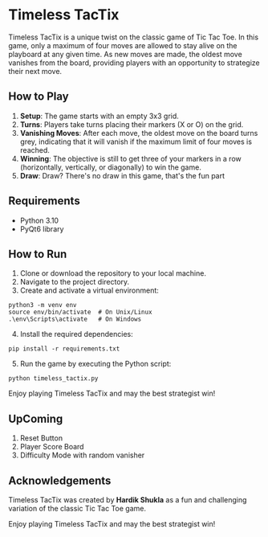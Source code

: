 # Timeless TacTix

Timeless TacTix is a unique twist on the classic game of Tic Tac Toe. In this game, only a maximum of four moves are allowed to stay alive on the playboard at any given time. As new moves are made, the oldest move vanishes from the board, providing players with an opportunity to strategize their next move.

## How to Play

1. **Setup**: The game starts with an empty 3x3 grid.
2. **Turns**: Players take turns placing their markers (X or O) on the grid.
3. **Vanishing Moves**: After each move, the oldest move on the board turns grey, indicating that it will vanish if the maximum limit of four moves is reached.
4. **Winning**: The objective is still to get three of your markers in a row (horizontally, vertically, or diagonally) to win the game.
5. **Draw**: Draw? There's no draw in this game, that's the fun part

## Requirements

- Python 3.10
- PyQt6 library

## How to Run

1. Clone or download the repository to your local machine.
2. Navigate to the project directory.
3. Create and activate a virtual environment:

```
python3 -m venv env
source env/bin/activate  # On Unix/Linux
.\env\Scripts\activate   # On Windows
```

4. Install the required dependencies:

```
pip install -r requirements.txt
```

5. Run the game by executing the Python script:

```
python timeless_tactix.py
```

Enjoy playing Timeless TacTix and may the best strategist win!

## UpComing
1. Reset Button
2. Player Score Board
3. Difficulty Mode with random vanisher

## Acknowledgements

Timeless TacTix was created by **Hardik Shukla** as a fun and challenging variation of the classic Tic Tac Toe game.

Enjoy playing Timeless TacTix and may the best strategist win!

